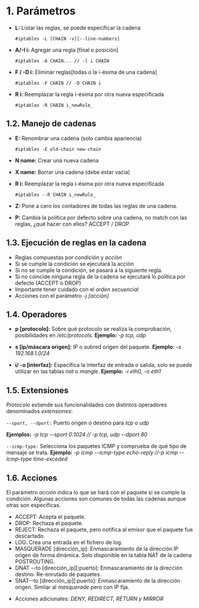 # 1. Parámetros

- **L:** Listar las reglas, se puede especificar la cadena

      #iptables -L [CHAIN -v][--line-numbers]

- **A/-I i:** Agregar una regla [final o posición]

      #iptables -A CHAIN... // -l i CHAIN

- **F / -D i:** Eliminar reglas[todas o la i-ésima de una cadena]

      #iptables -F CHAIN // -D CHAIN i

- **R i:** Reemplazar la regla i-ésima por otra nueva especificada

      #iptables -R CHAIN i_newRule_

## 1.2. Manejo de cadenas

- **E:** Renombrar una cadena (solo cambia apariencia)

      #iptables -E old-chain new-chain

- **N name:** Crear una nueva cadena
- **X name:** Borrar una cadena (debe estar vacía)
- **R i:** Reemplazar la regla i-ésima por otra nueva especificada

      #iptables --R CHAIN i_newRule_

- **Z:** Pone a cero los contadores de todas las reglas de una cadena.
- **P:** Cambia la política por defecto sobre una cadena, no match con las
reglas, ¿qué hacer con ellos? ACCEPT / DROP

## 1.3. Ejecución de reglas en la cadena

* Reglas compuestas por *condición* y *acción*
* Si se cumple la condición se ejecutará la acción
* Si no se cumple la condición, se pasará a la siguiente regla.
* Si no coincide ninguna regla de la cadena se ejecutará lo política por defecto
(ACCEPT o DROP)
* Importante tener cuidado con el *orden secuencial*
* Acciones con el parámetro *-j [acción]*

## 1.4. Operadores

- **p [protocolo]:** Sobre qué protocolo se realiza la comprobación,
posibilidades en */etc/protocols*. **Ejemplo:** *-p tcp, udp*

- **s [ip/máscara origen]:** IP o subred origen del paquete.
**Ejemplo:** *-s 192.168.1.0/24*

- **i/ -o [interfaz]:** Especifica la interfaz de entrada o salida, solo se
puede utilizar en las tablas *nat* o *mangle*. **Ejemplo:** *-i eth0, -o eth1*

## 1.5. Extensiones

*Protocolo* extiende sus funcionalidades con distintos operadores denominados
*extensiones*:

```--sport, --dport:``` Puerto origen o destino para *tcp* o *udp*

**Ejemplos:** *-p tcp --sport 0:1024  //  -p tcp, udp --dport 80*

```--icmp-type:``` Selecciona los paquetes ICMP y comprueba de qué tipo de
mensaje se trata. **Ejemplo:** *-p icmp --icmp-type echo-reply  //-p icmp
--icmp-type time-exceded*

## 1.6. Acciones

El parámetro *acción* indica lo que se hará con el paquete si se cumple la
condición. Algunas acciones son comunes de todas las cadenas aunque otras son
específicas.

* ACCEPT: Acepta el paquete.
* DROP: Rechaza el paquete.
* REJECT: Rechaza el paquete, pero notifica al emisor que el paquete fue
descartado.
* LOG: Crea una entrada en el fichero de log.
* MASQUERADE [dirección_ip]: Enmascaramiento de la dirección IP origen de
forma dinámica. Solo disponible en la tabla NAT de la cadena POSTROUTING.
* DNAT --to [dirección_ip][:puerto]: Enmascaramiento de la dirección destino.
Re-enrutado de paquetes.
* SNAT--to [dirección_ip][:puerto]: Enmascaramiento de la dirección origen.
Similar al *masquerade* pero con IP fija.
- Acciones adicionales: *DENY, REDIRECT, RETURN y MIRROR*
